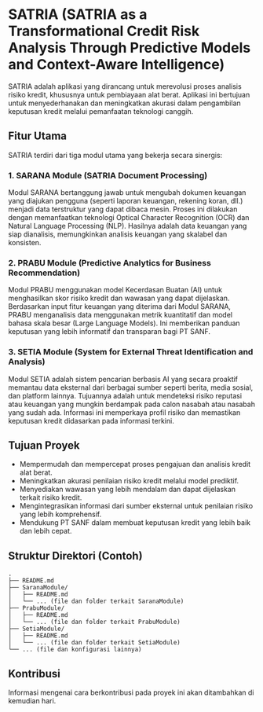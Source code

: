 # SATRIA (SATRIA as a Transformational Credit Risk Analysis Through Predictive Models and Context-Aware Intelligence)

SATRIA adalah aplikasi yang dirancang untuk merevolusi proses analisis risiko kredit, khususnya untuk pembiayaan alat berat. Aplikasi ini bertujuan untuk menyederhanakan dan meningkatkan akurasi dalam pengambilan keputusan kredit melalui pemanfaatan teknologi canggih.

## Fitur Utama

SATRIA terdiri dari tiga modul utama yang bekerja secara sinergis:

### 1. SARANA Module (SATRIA Document Processing)
Modul SARANA bertanggung jawab untuk mengubah dokumen keuangan yang diajukan pengguna (seperti laporan keuangan, rekening koran, dll.) menjadi data terstruktur yang dapat dibaca mesin. Proses ini dilakukan dengan memanfaatkan teknologi Optical Character Recognition (OCR) dan Natural Language Processing (NLP). Hasilnya adalah data keuangan yang siap dianalisis, memungkinkan analisis keuangan yang skalabel dan konsisten.

### 2. PRABU Module (Predictive Analytics for Business Recommendation)
Modul PRABU menggunakan model Kecerdasan Buatan (AI) untuk menghasilkan skor risiko kredit dan wawasan yang dapat dijelaskan. Berdasarkan input fitur keuangan yang diterima dari Modul SARANA, PRABU menganalisis data menggunakan metrik kuantitatif dan model bahasa skala besar (Large Language Models). Ini memberikan panduan keputusan yang lebih informatif dan transparan bagi PT SANF.

### 3. SETIA Module (System for External Threat Identification and Analysis)
Modul SETIA adalah sistem pencarian berbasis AI yang secara proaktif memantau data eksternal dari berbagai sumber seperti berita, media sosial, dan platform lainnya. Tujuannya adalah untuk mendeteksi risiko reputasi atau keuangan yang mungkin berdampak pada calon nasabah atau nasabah yang sudah ada. Informasi ini memperkaya profil risiko dan memastikan keputusan kredit didasarkan pada informasi terkini.

## Tujuan Proyek

*   Mempermudah dan mempercepat proses pengajuan dan analisis kredit alat berat.
*   Meningkatkan akurasi penilaian risiko kredit melalui model prediktif.
*   Menyediakan wawasan yang lebih mendalam dan dapat dijelaskan terkait risiko kredit.
*   Mengintegrasikan informasi dari sumber eksternal untuk penilaian risiko yang lebih komprehensif.
*   Mendukung PT SANF dalam membuat keputusan kredit yang lebih baik dan lebih cepat.

## Struktur Direktori (Contoh)

```
.
├── README.md
├── SaranaModule/
│   ├── README.md
│   └── ... (file dan folder terkait SaranaModule)
├── PrabuModule/
│   ├── README.md
│   └── ... (file dan folder terkait PrabuModule)
├── SetiaModule/
│   ├── README.md
│   └── ... (file dan folder terkait SetiaModule)
└── ... (file dan konfigurasi lainnya)
```

## Kontribusi

Informasi mengenai cara berkontribusi pada proyek ini akan ditambahkan di kemudian hari.

